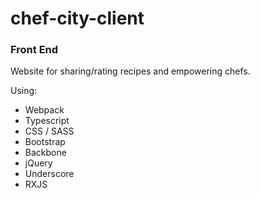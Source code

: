# chef-city-client
### Front End

Website for sharing/rating recipes and empowering chefs.

Using:
* Webpack
* Typescript
* CSS / SASS
* Bootstrap
* Backbone
* jQuery
* Underscore
* RXJS

